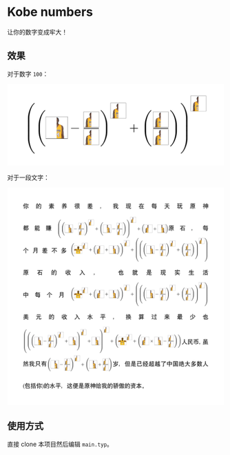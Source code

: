 # Kobe numbers

让你的数字变成牢大！

## 效果

对于数字 `100`：

![](./demo_100.png)

对于一段文字：

![](./demo.png)

## 使用方式

直接 clone 本项目然后编辑 `main.typ`。